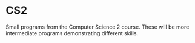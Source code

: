 # CS2
Small programs from the Computer Science 2 course. These will be more intermediate programs demonstrating different skills.
